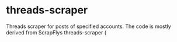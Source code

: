 # threads-scraper
Threads scraper for posts of specified accounts. The code is mostly derived from ScrapFlys threads-scraper (
